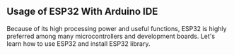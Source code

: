 ## Usage of ESP32 With Arduino IDE
Because of its high processing power and useful functions, ESP32 is highly preferred among many microcontrollers and development boards. Let's learn how to use ESP32 and install ESP32 library.
